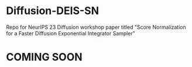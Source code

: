 # Diffusion-DEIS-SN
Repo for NeurIPS 23 Diffusion workshop paper titled "Score Normalization for a Faster Diffusion Exponential Integrator Sampler"

# COMING SOON

